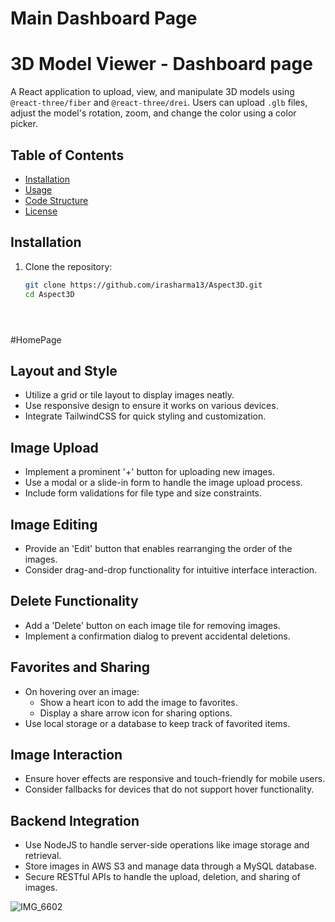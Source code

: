 # Main Dashboard Page


# 3D Model Viewer - Dashboard page

A React application to upload, view, and manipulate 3D models using `@react-three/fiber` and `@react-three/drei`. Users can upload `.glb` files, adjust the model's rotation, zoom, and change the color using a color picker.

## Table of Contents
- [Installation](#installation)
- [Usage](#usage)
- [Code Structure](#code-structure)
- [License](#license)

## Installation

1. Clone the repository:
   ```bash
   git clone https://github.com/irasharma13/Aspect3D.git
   cd Aspect3D





#HomePage

## Layout and Style
- Utilize a grid or tile layout to display images neatly.
- Use responsive design to ensure it works on various devices.
- Integrate TailwindCSS for quick styling and customization.

## Image Upload
- Implement a prominent '+' button for uploading new images.
- Use a modal or a slide-in form to handle the image upload process.
- Include form validations for file type and size constraints.

## Image Editing
- Provide an 'Edit' button that enables rearranging the order of the images.
- Consider drag-and-drop functionality for intuitive interface interaction.

## Delete Functionality
- Add a 'Delete' button on each image tile for removing images.
- Implement a confirmation dialog to prevent accidental deletions.

## Favorites and Sharing
- On hovering over an image:
  - Show a heart icon to add the image to favorites.
  - Display a share arrow icon for sharing options.
- Use local storage or a database to keep track of favorited items.

## Image Interaction
- Ensure hover effects are responsive and touch-friendly for mobile users.
- Consider fallbacks for devices that do not support hover functionality.

## Backend Integration
- Use NodeJS to handle server-side operations like image storage and retrieval.
- Store images in AWS S3 and manage data through a MySQL database.
- Secure RESTful APIs to handle the upload, deletion, and sharing of images.


![IMG_6602](https://github.com/irasharma13/Aspect3D/assets/36807339/b730ec22-f43c-4ad6-a8b8-8b1ddd9761e7)

